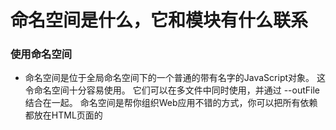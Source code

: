 # 命名空间是什么，它和模块有什么联系
### 使用命名空间
- 命名空间是位于全局命名空间下的一个普通的带有名字的JavaScript对象。 这令命名空间十分容易使用。 它们可以在多文件中同时使用，并通过 --outFile结合在一起。 命名空间是帮你组织Web应用不错的方式，你可以把所有依赖都放在HTML页面的 <script>标签里。
### 使用模块
- 模块会把依赖添加到模块加载器上（例如CommonJs / Require.js）。 对于小型的JS应用来说可能没必要，但是对于大型应用，这一点点的花费会带来长久的模块化和可维护性上的便利。 模块也提供了更好的代码重用，更强的封闭性以及更好的使用工具进行优化。


### 命名空间和模块的陷阱
- 对模块使用`/// <reference>`
- 一个常见的错误是使用/// <reference>引用模块文件，应该使用import。 要理解这之间的区别，我们首先应该弄清编译器是如何根据 import路径（例如，import x from "...";或import x = require("...")里面的...，等等）来定位模块的类型信息的。
- myModules.d.ts
```typescript
// In a .d.ts file or .ts file that is not a module:
declare module "SomeModule" {
    export function fn(): string;
}
```
- myOtherModule.ts
```typescript
/// <reference path="myModules.d.ts" />
import * as m from "SomeModule";
```

- 不必要的命名空间

- 模块的取舍
- 就像每个JS文件对应一个模块一样，TypeScript里模块文件与生成的JS文件也是一一对应的。 这会产生一种影响，根据你指定的目标模块系统的不同，你可能无法连接多个模块源文件。 例如当目标模块系统为 commonjs或umd时，无法使用outFile选项，但是在TypeScript 1.8以上的版本能够使用outFile当目标为amd或system。
